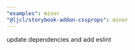 ```yaml
---
"examples": minor
"@ljcl/storybook-addon-cssprops": minor
---
```


update dependencies and add eslint
